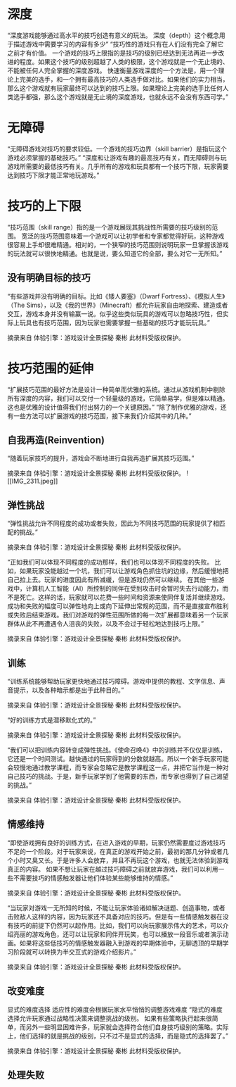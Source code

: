 # 深度
“深度游戏能够通过高水平的技巧创造有意义的玩法。
深度（depth）这个概念用于描述游戏中需要学习的内容有多少”
“技巧性的游戏只有在人们没有完全了解它之前才有价值。
一个游戏的技巧上限指的是技巧的级别已经达到无法再进一步改进的程度。如果这个技巧的级别超越了人类的极限，这个游戏就是一个无止境的、不能被任何人完全掌握的深度游戏。
快速衡量游戏深度的一个方法是，用一个理论上完美的选手，和一个拥有最高技巧的人类选手做对比。如果他们的实力相当，那么这个游戏就有玩家最终可以达到的技巧上限。如果理论上完美的选手比任何人类选手都强，那么这个游戏就是无止境的深度游戏，也就永远不会没有东西可学。”
# 无障碍
“无障碍游戏对技巧的要求较低。一个游戏的技巧边界（skill barrier）是指玩这个游戏必须掌握的基础技巧。”
“深度和让游戏有趣的最高技巧有关，而无障碍则与玩游戏所需要的最低技巧有关。几乎所有的游戏和玩具都有一个技巧下限，玩家需要达到技巧下限才能正常地玩游戏。”
# 技巧的上下限
“技巧范围（skill range）指的是一个游戏展现其挑战性所需要的技巧级别的范围。
宽泛的技巧范围意味着一个游戏可以让初学者和专家都觉得好玩，这种游戏很容易上手却很难精通。相对的，一个狭窄的技巧范围则说明玩家一旦掌握该游戏的玩法就可以很快地精通。也就是说，要么知道它的全部，要么对它一无所知。”
## 没有明确目标的技巧
“有些游戏并没有明确的目标。比如《矮人要塞》（Dwarf Fortress）、《模拟人生》（The Sims），以及《我的世界》（Minecraft）都允许玩家自由地探索、建造或者交互，游戏本身并没有输赢一说。似乎这些类似玩具的游戏可以忽略技巧性，但实际上玩具也有技巧范围，因为玩家也需要掌握一些基础的技巧才能玩玩具。”

摘录来自
体验引擎：游戏设计全景探秘
秦彬
此材料受版权保护。
# 技巧范围的延伸
“扩展技巧范围的最好方法是设计一种简单而优雅的系统。通过从游戏机制中剔除所有深度的内容，我们可以交付一个轻量级的游戏，它简单易学，但是难以精通。这也是优雅的设计值得我们付出努力的一个关键原因。”
“除了制作优雅的游戏，还有一些方法可以扩展游戏的技巧范围，接下来我们介绍其中的几种。”
## 自我再造(Reinvention)
“随着玩家技巧的提升，游戏会不断地进行自我再造扩展其技巧范围。”

摘录来自
体验引擎：游戏设计全景探秘
秦彬
此材料受版权保护。
![[IMG_2311.jpeg]]
## 弹性挑战
“弹性挑战允许不同程度的成功或者失败，因此为不同技巧范围的玩家提供了相匹配的挑战。”

摘录来自
体验引擎：游戏设计全景探秘
秦彬
此材料受版权保护。

“正如我们可以体现不同程度的成功那样，我们也可以体现不同程度的失败。
比如，如果玩家没能越过一个坑，我们可以让游戏角色抓住坑的边缘，然后缓慢地把自己拉上去。玩家的进度因此有所减缓，但是游戏仍然可以继续。
在其他一些游戏中，计算机人工智能（AI）所控制的同伴在受到攻击时会暂时失去行动能力，而不是死亡。这样的话，玩家就可以花费一些时间和资源来使同伴复活并继续游戏。
成功和失败的幅度可以弹性地向上或向下延伸出常规的范围，而不是直接宣布胜利或失败后结束游戏。我们对游戏的弹性范围所做的每一次扩展都意味着另一个玩家群体从此不再遭遇令人沮丧的失败，以及不会过于轻松地达到技巧上限。”

摘录来自
体验引擎：游戏设计全景探秘
秦彬
此材料受版权保护。

## 训练
“训练系统能够帮助玩家更快地通过技巧障碍。游戏中提供的教程、文字信息、声音提示，以及各种暗示都是出于此种目的。”

摘录来自
体验引擎：游戏设计全景探秘
秦彬
此材料受版权保护。

“好的训练方式是潜移默化式的。”

摘录来自
体验引擎：游戏设计全景探秘
秦彬
此材料受版权保护。

“我们可以把训练内容转变成弹性挑战。《使命召唤4》中的训练并不仅仅是训练，它还是一个时间测试。越快通过的玩家得到的分数就越高。所以一个新手玩家可能会较慢地通过教学课程，而专家会忽略它是教学课程这一点，并把它当作是一种对自己技巧的挑战。于是，新手玩家学到了他需要的东西，而专家也得到了自己渴望的挑战。”

摘录来自
体验引擎：游戏设计全景探秘
秦彬
此材料受版权保护。

## 情感维持
“即使游戏拥有良好的训练方式，在进入游戏的早期，玩家仍然需要度过游戏技巧不足的一个阶段。对于玩家来说，在真正的游戏开始之前，最初的那几分钟或者几个小时又臭又长。于是许多人会放弃，并且不再玩这个游戏，也就无法体验到游戏真正的内容。
如果不想让玩家在越过技巧障碍之前就放弃游戏，我们可以利用一些不需要技巧的情感触发器让他们体验某些能够维持的情感。”

摘录来自
体验引擎：游戏设计全景探秘
秦彬
此材料受版权保护。

“当玩家对游戏一无所知的时候，不能让玩家体验诸如解决谜题、创造事物，或者击败敌人这样的内容，因为玩家还不具备对应的技巧。但是有一些情感触发器在没有技巧的前提下仍然可以起作用。比如，我们可以向玩家展示伟大的艺术，可以介绍亮丽的游戏角色，还可以让玩家和同伴开玩笑，也可以播放一段音乐或者演示动画。如果将这些低技巧的情感触发器融入到游戏的早期体验中，无聊透顶的早期学习阶段就可以转换为半交互式的游戏介绍影片。”

摘录来自
体验引擎：游戏设计全景探秘
秦彬
此材料受版权保护。

## 改变难度
显式的难度选择
适应性的难度会根据玩家水平悄悄的调整游戏难度
“隐式的难度选择允许玩家通过战略性决策来调整挑战的级别。
如果有些策略执行起来很简单，而另外一些明显困难许多，玩家就会选择符合他们自身技巧级别的策略。实际上，他们选择的就是挑战的级别，只不过不是显式的选择，而是隐式的选择罢了。”

摘录来自
体验引擎：游戏设计全景探秘
秦彬
此材料受版权保护。

## 处理失败

 